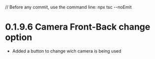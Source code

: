 // Before any commit, use the command line: npx tsc --noEmit

# 0.1.9.6 Camera Front-Back change option

- Added a button to change wich camera is being used